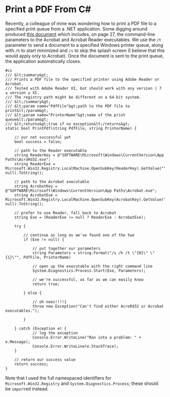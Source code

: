 # Print a PDF From C#

Recently, a colleague of mine was wondering how to print a PDF file to a specified print queue from a .NET application.
Some digging around produced [this document](http://partners.adobe.com/public/developer/en/acrobat/sdk/pdf/intro_to_sdk/DeveloperFAQ.pdf)
which includes, on page 27, the command-line parameters to the Acrobat and Acrobat Reader executables.
We use the `/t` parameter to send a document to a specified Windows printer queue, along with `/h` to start minimized
and `/s` to skip the splash screen (I believe that this would apply only to Acrobat).  Once the document is sent to the
print queue, the application automatically closes.

    #cs
    /// &lt;summary&gt;
    /// Prints a PDF file to the specified printer using Adobe Reader or Acrobat.
    /// Tested with Adobe Reader XI, but should work with any version | 7 ≤ version ≤ XI.
    /// The registry path might be different on a 64-bit system.
    /// &lt;/summary&gt;
    /// &lt;param name="PdfFile"&gt;path to the PDF file to print&lt;/param&gt;
    /// &lt;param name="PrinterName"&gt;name of the print queue&lt;/param&gt;
    /// &lt;returns&gt;true if no exception&lt;/returns&gt;
    static bool PrintPdf(string PdfFile, string PrinterName) {
    
        // our not successful yet
        bool success = false;
    
        // path to the Reader executable
        string ReaderKey = @"SOFTWARE\Microsoft\Windows\CurrentVersion\App Paths\AcroRd32.exe";
        string ReaderExe = Microsoft.Win32.Registry.LocalMachine.OpenSubKey(ReaderKey).GetValue("", null).ToString();
        
        // path to the Acrobat executable
        string AcrobatKey = @"SOFTWARE\Microsoft\Windows\CurrentVersion\App Paths\Acrobat.exe";
        string AcrobatExe = Microsoft.Win32.Registry.LocalMachine.OpenSubKey(AcrobatKey).GetValue("", null).ToString();
        
        // prefer to use Reader, fall back to Acrobat
        string Exe = (ReaderExe != null ? ReaderExe : AcrobatExe);
        
        try {
            
            // continue as long as we've found one of the two
            if (Exe != null) {

                // put together our parameters
                string Parameters = string.Format("/s /h /t \"{0}\" \"{1}\"", PdfFile, PrinterName)

                // open up the executable with the right command line
                System.Diagnostics.Process.Start(Exe, Parameters);
        
                // we're successful, as far as we can easily know
                return true;
                
            } else {
            
                // oh noes!!!!1
                throw new Exception("Can't find either AcroRd32 or Acrobat executables.");
            
            }
                
        } catch (Exception e) {
                // log the exception
                Console.Error.WriteLine("Ran into a problem: " + e.Message);
                Console.Error.WriteLine(e.StackTrace);
        }
        
        // return our success value
        return success;
    }

Note that I used the full namespaced identifiers for `Microsoft.Win32.Registry` and `System.Diagnostics.Process`;
these should be `import`ed instead.
